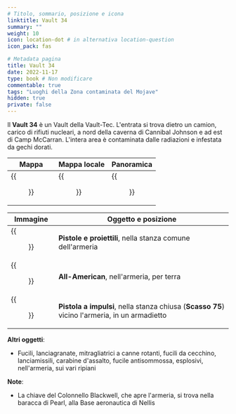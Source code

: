 ```yaml
---
# Titolo, sommario, posizione e icona
linktitle: Vault 34
summary: ""
weight: 10
icon: location-dot # in alternativa location-question
icon_pack: fas

# Metadata pagina
title: Vault 34
date: 2022-11-17
type: book # Non modificare
commentable: true
tags: "Luoghi della Zona contaminata del Mojave"
hidden: true
private: false
---
```


<div class="fnv">

Il **Vault 34** è un Vault della Vault-Tec. L'entrata si trova dietro un camion, carico di rifiuti nucleari, a nord della caverna di Cannibal Johnson e ad est di Camp McCarran. L'intera area è contaminata dalle radiazioni e infestata da gechi dorati.

| Mappa | Mappa locale | Panoramica |
| ----- | ------------ | ---------- |
|  {{<figure src="fnv/Vault_34_loc.webp">}}     |  {{<figure src="fnv/Vault_34_local_map.webp">}}            |    {{<figure src="fnv/Vault_34_exterior.webp">}}        | 

| Immagine | Oggetto e posizione |
| -------- | ------------------- |
| {{<figure src="fnv/Guns_and_bullets_vault_34.webp">}}         |  **Pistole e proiettili**, nella stanza comune dell'armeria                   |
| {{<figure src="fnv/Allamericanlocation.webp">}}         |   **All-American**, nell'armeria, per terra                  |
| {{<figure src="fnv/FNV_pulse_gun.webp">}}         |  **Pistola a impulsi**, nella stanza chiusa (**Scasso 75**) vicino l'armeria, in un armadietto                   | 

**Altri oggetti**:
- Fucili, lanciagranate, mitragliatrici a canne rotanti, fucili da cecchino, lanciamissili, carabine d'assalto, fucile antisommossa, esplosivi, nell'armeria, sui vari ripiani

**Note**:
- La chiave del Colonnello Blackwell, che apre l'armeria, si trova nella baracca di Pearl, alla Base aeronautica di Nellis

</div>

